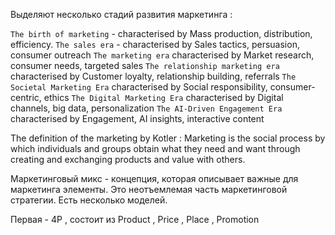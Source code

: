 Выделяют несколько стадий развития маркетинга : 

`The birth of marketing` - characterised by Mass production, distribution, efficiency.
`The sales era` - characterised by Sales tactics, persuasion, consumer outreach
`The marketing era` characterised by Market research, consumer needs, targeted sales
`The relationship marketing era` characterised by Customer loyalty, relationship building, referrals
`The Societal Marketing Era` characterised by Social responsibility, consumer- centric, ethics
`The Digital Marketing Era` characterised by Digital channels, big data, personalization
`The AI-Driven Engagement Era` characterised by Engagement, AI insights, interactive content

The definition of the marketing by Kotler : Marketing is the social process by which individuals and groups obtain what they need and want through creating and exchanging products and value with others.

Маркетинговый микс - концепция, которая описывает важные для маркетинга элементы. Это неотъемлемая часть маркетинговой стратегии. Есть несколько моделей. 

Первая - 4P , состоит из Product , Price , Place , Promotion